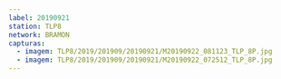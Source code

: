 ```yaml
---
label: 20190921
station: TLP8
network: BRAMON
capturas:
  - imagem: TLP8/2019/201909/20190921/M20190922_081123_TLP_8P.jpg
  - imagem: TLP8/2019/201909/20190921/M20190922_072512_TLP_8P.jpg
---
```

